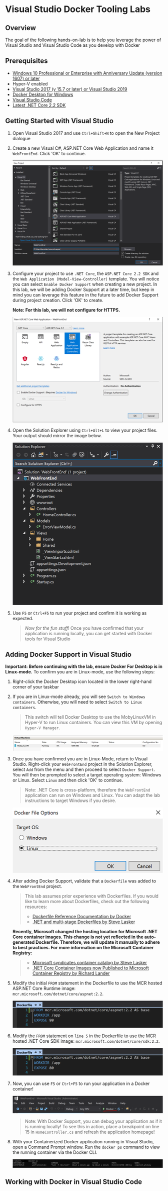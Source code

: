 # Visual Studio Docker Tooling Labs

## Overview 
The goal of the following hands-on-lab is to help you leverage the power of Visual Studio and Visual Studio Code as you develop with Docker

## Prerequisites

- [Windows 10 Professional or Enterprise with Anniversary Update (version 1607) or later](https://code.visualstudio.com/Download)
- Hyper-V enabled
-  [Visual Studio 2017 (v 15.7 or later) or Visual Studio 2019](https://visualstudio.microsoft.com/downloads/)
- [Docker Desktop for Windows](https://docs.docker.com/docker-for-windows/install/)
-  [Visual Studio Code](https://code.visualstudio.com/Download)
- [Latest .NET Core 2.2 SDK](https://dotnet.microsoft.com/download)


## Getting Started with Visual Studio 

1.  Open Visual Studio 2017 and use `Ctrl+Shift+N` to open the New Project dialogue  
   
2.  Create a new Visual C#, ASP.NET Core Web Application and name it `WebFrontEnd`. Click 'OK' to continue.
    
    ![](content/image1.png)
   
3. Configure your project to use `.NET Core`, the `ASP.NET Core 2.2 SDK` and the `Web Application (Model-View-Controller)` template. You will notice you can select `Enable Docker Support` when creating a new project. In this lab, we will be adding Docker Support at a later time, but keep in mind you can leverage this feature in the future to add Docker Support during project creation. Click 'OK' to create.
   
   **Note: For this lab, we will not configure for HTTPS.**
   
    ![](content/image2.png)

4. Open the Solution Explorer using `Ctrl+Alt+L` to view your project files. Your output should mirror the image below. 
   
   ![](content/image3.png)

5. Use `F5` or `Ctrl+F5` to run your project and confirm it is working as expected.
    
    >*Now for the fun stuff*! Once you have confirmed that your application is running locally, you can get started with Docker tools for Visual Studio

## Adding Docker Support in Visual Studio
**Important: Before continuing with the lab, ensure Docker For Desktop is in Linux-mode.** To confirm you are in Linux-mode, use the following steps:
1. Right-click the Docker Desktop icon located in the lower right-hand corner of your taskbar
2. If you are in Linux-mode already, you will see `Switch to Windows containers`. Otherwise, you will need to select `Switch to Linux containers`.
    > This switch will tell Docker Desktop to use the MobyLinuxVM in Hyper-V to run Linux containers. You can view this VM by opening `Hyper-V Manager`. 
    
    ![](content/MobyLinuxVM.png)

3. Once you have confirmed you are in Linux-Mode, return to Visual Studio. Right-click your `WebFrontEnd` project in the Solution Explorer, select `Add` from the menu and then proceed to select `Docker Support`. You will then be prompted to select a target operating system: Windows or Linux. Select `Linux` and then click 'OK' to continue.

    > Note: .NET Core is cross-platform, therefore the `WebFrontEnd` application can run on Windows and Linux. You can adapt the lab instructions to target Windows if you desire.
   
   ![](content/image4.png)

4. After adding Docker Support, validate that a `Dockerfile` was added to the `WebFrontEnd` project.
   
   > This lab assumes prior experience with Dockerfiles. If you would like to learn more about Dockerfiles, check out the following resources: 
   > - [Dockerfile Reference Documentation by Docker](https://docs.docker.com/engine/reference/builder/)
   > - [.NET and multi-stage Dockerfiles by Steve Lasker](https://blogs.msdn.microsoft.com/stevelasker/2017/09/11/net-and-multistage-dockerfiles/)


    **Recently, Microsoft changed the hosting location for Microsoft .NET Core container images. This change is not yet reflected in the auto-generated Dockerfile. Therefore, we will update it manually to adhere to best practices. For more information on the Microsoft Container Registry:**
   
   > - [Microsoft syndicates container catalog by Steve Lasker](https://azure.microsoft.com/en-us/blog/microsoft-syndicates-container-catalog/)
   > - [.NET Core Container Images now Published to Microsoft Container Registry by Richard Lander](https://devblogs.microsoft.com/dotnet/net-core-container-images-now-published-to-microsoft-container-registry/)

5. Modify the initial `FROM` statement in the Dockerfile to use the MCR hosted ASP.NET Core Runtime image: `mcr.microsoft.com/dotnet/core/aspnet:2.2`. 
   
   ![](content/MCRUpdate1.png)

6. Modify the `FROM` statement on `line 5` in the Dockerfile to use the MCR hosted .NET Core SDK image: `mcr.microsoft.com/dotnet/core/sdk:2.2`. 

    ![](content/MCRUpdate1.png)

7. Now, you can use `F5` or `Ctrl+F5` to run your application in a Docker container!
   
    ![](content/RunWithDocker.PNG)

    >Note: With Docker Support, you can debug your application as if it is running locally! To see this in action, place a breakpoint on line 15 in `HomeController.cs` and refresh the application homepage!

8. With your Containerized Docker application running in Visual Studio, open a Command Prompt window. Run the `docker ps` command to view the running container via the Docker CLI. 
   
   ![](content/DockerPS.png)

## Working with Docker in Visual Studio Code

